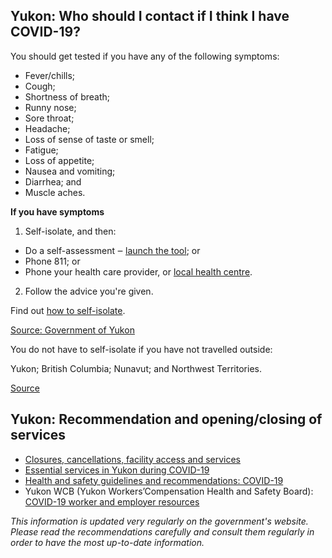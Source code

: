 ## Yukon: Who should I contact if I think I have COVID-19?

You should get tested if you have any of the following symptoms:

- Fever/chills;
- Cough;
- Shortness of breath;
- Runny nose;
- Sore throat;
- Headache;
- Loss of sense of taste or smell;
- Fatigue;
- Loss of appetite;
- Nausea and vomiting;
- Diarrhea; and
- Muscle aches.

**If you have symptoms**

1. Self-isolate, and then:

- Do a self-assessment ‒ [launch the tool](https://service.yukon.ca/en/covid-19-self-assessment/); or
- Phone 811; or
- Phone your health care provider, or [local health centre](https://yukon.ca/en/find-hospital-or-health-centre).

2. Follow the advice you're given.

Find out [how to self-isolate](https://yukon.ca/en/health-and-wellness/covid-19-information/your-health-covid-19/information-self-isolation).

[Source: Government of Yukon](https://yukon.ca/en/find-out-about-symptoms-covid-19)

You do not have to self-isolate if you have not travelled outside:

Yukon;
British Columbia;
Nunavut; and
Northwest Territories.

[Source](https://yukon.ca/en/find-out-about-symptoms-covid-19)

## Yukon: Recommendation and opening/closing of services

- [Closures, cancellations, facility access and services](https://yukon.ca/en/closures-cancellations-and-restricted-facility-access)
- [Essential services in Yukon during COVID-19](https://yukon.ca/en/health-and-wellness/covid-19/essential-services-yukon-during-covid-19)
- [Health and safety guidelines and recommendations: COVID-19](https://yukon.ca/en/industry-specific-guidelines-and-recommendations-covid-19)
- Yukon WCB (Yukon Workers’Compensation Health and Safety Board): [COVID-19 worker and employer resources](https://wcb.yk.ca/COVID-19.aspx)

_This information is updated very regularly on the government's website. Please read the recommendations carefully and consult them regularly in order to have the most up-to-date information._
